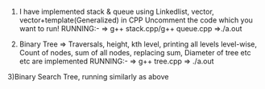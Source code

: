 1) I have implemented stack & queue using Linkedlist, vector, vector+template(Generalized) in CPP Uncomment the code which you want to run! 
RUNNING:-
       => g++ stack.cpp/g++ queue.cpp
       =>./a.out

2) Binary Tree => Traversals, height, kth level, printing all levels level-wise, Count of nodes, sum of all nodes, replacing sum, Diameter of tree etc etc are implemented
RUNNING:-
        => g++ tree.cpp
        => ./a.out
        
3)Binary Search Tree, running similarly as above
